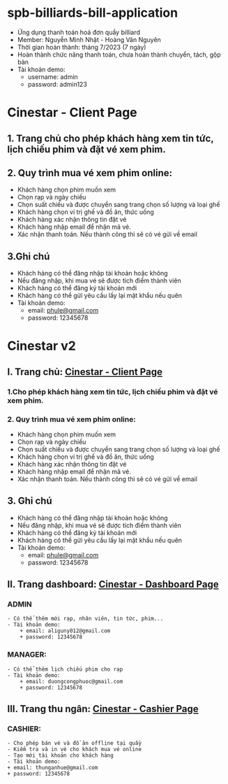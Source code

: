 # spb-billiards-bill-application
- Ứng dụng thanh toán hoá đơn quầy billiard
- Member: Nguyễn Minh Nhật - Hoàng Văn Nguyên
- Thời gian hoàn thành: tháng 7/2023 (7 ngày)
- Hoàn thành chức năng thanh toán, chưa hoàn thành chuyển, tách, gộp bàn
- Tài khoản demo:
  + username: admin
  + password: admin123
 
# Cinestar - Client Page

## 1. Trang chủ cho phép khách hàng xem tin tức, lịch chiếu phim và đặt vé xem phim.

## 2. Quy trình mua vé xem phim online:

- Khách hàng chọn phim muốn xem
- Chọn rạp và ngày chiếu
- Chọn suất chiếu và được chuyển sang trang chọn số lượng và loại ghế
- Khách hàng chọn ví trị ghế và đồ ăn, thức uống
- Khách hàng xác nhận thông tin đặt vé
- Khách hàng nhập email để nhận mã vé.
- Xác nhận thanh toán. Nếu thành công thì sẽ có vé gửi về email

## 3.Ghi chú

- Khách hàng có thể đăng nhập tài khoản hoặc không
- Nếu đăng nhập, khi mua vé sẽ được tích điểm thành viên
- Khách hàng có thể đăng ký tài khoản mới
- Khách hàng có thể gửi yêu cầu lấy lại mật khẩu nếu quên
- Tài khoản demo: 
    + email: phule@gmail.com
    + password: 12345678

# Cinestar v2

## I. Trang chủ: [Cinestar - Client Page](https://cinestar.onedev.top/)

### 1.Cho phép khách hàng xem tin tức, lịch chiếu phim và đặt vé xem phim.

### 2. Quy trình mua vé xem phim online:

- Khách hàng chọn phim muốn xem
- Chọn rạp và ngày chiếu
- Chọn suất chiếu và được chuyển sang trang chọn số lượng và loại ghế
- Khách hàng chọn ví trị ghế và đồ ăn, thức uống
- Khách hàng xác nhận thông tin đặt vé
- Khách hàng nhập email để nhận mã vé.
- Xác nhận thanh toán. Nếu thành công thì sẽ có vé gửi về email

## 3. Ghi chú

- Khách hàng có thể đăng nhập tài khoản hoặc không
- Nếu đăng nhập, khi mua vé sẽ được tích điểm thành viên
- Khách hàng có thể đăng ký tài khoản mới
- Khách hàng có thể gửi yêu cầu lấy lại mật khẩu nếu quên
- Tài khoản demo: 
    + email: phule@gmail.com
    + password: 12345678

## II. Trang dashboard: [Cinestar - Dashboard Page](https://cinestar.onedev.top/cp/)

### ADMIN

    - Có thể thêm mới rạp, nhân viên, tin tức, phim...
    - Tài khoản demo:
        + email: aliguny012@gmail.com
        + password: 12345678

### MANAGER: 

    - Có thể thêm lịch chiếu phim cho rạp
    - Tài khoản demo:
        + email: duongcongphuoc@gmail.com
        + password: 12345678


## III. Trang thu ngân: [Cinestar - Cashier Page](https://cinestar.onedev.top/cp/cashier)
### CASHIER: 

    - Cho phép bán vé và đồ ăn offline tại quầy
    - Kiểm tra và in vé cho khách mua vé online
    - Tạo mới tài khoản cho khách hàng
    - Tài khoản demo:
    + email: thunganhue@gmail.com
    + password: 12345678









